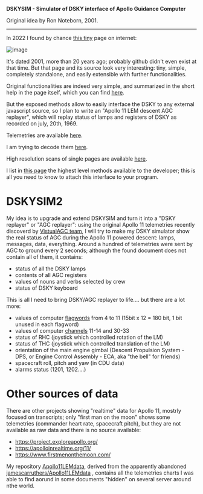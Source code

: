 **DSKYSIM - Simulator of DSKY interface of Apollo Guidance Computer**

Original idea by Ron Noteborn, 2001.

--------------------

In 2022 I found by chance [this tiny](http://apollo.spaceborn.dk/dsky-sim.html) page on internet:

![image](https://user-images.githubusercontent.com/1620953/151132558-5482724c-248b-49eb-afa7-16bcde3f0528.png)

It's dated 2001, more than 20 years ago; probably github didn't even exist at that time. But that page and its source look very interesting: tiny, simple, completely standalone, and easily extensible with further functionalities.

Original functionalities are indeed very simple, and summarized in the short help in the page itself, which you can find [here](https://github.com/jumpjack/dskysim/wiki/Original-help).

But the exposed methods allow to easily interface the DSKY to any external javascript source, so I plan to write an "Apollo 11 LEM descent AGC replayer", which will replay status of lamps and registers of DSKY as recorded on july, 20th, 1969. 

Telemetries are available [here](http://www.ibiblio.org/apollo/Documents/apollo_11_computer_words.pdf).

I am trying to decode them [here](https://github.com/jumpjack/dskysim/wiki/Decoding-AGC-telemetries).

High resolution scans of single pages are available [here](https://ia902308.us.archive.org/view_archive.php?archive=/27/items/apollo_11_computer_words/apollo_11_computer_words_jp2.zip).


I list in [this page](https://github.com/jumpjack/dskysim/wiki/Dskysim-methods) the highest level methods available to the developer; this is all you need to know to attach this interface to your program.

# DSKYSIM2

My idea is to upgrade and extend DSKYSIM and turn it into a "DSKY replayer" or "AGC replayer": using the original Apollo 11 telemetries recently discoverd by [VistualAGC team](https://github.com/virtualagc/virtualagc), I will try to make my DSKY simulator show the real status of AGC during the Apollo 11 powered descent: lamps, messages, data, everything. Around a hundred of telemetries were sent by AGC to ground every 2 seconds; although the found document does not contain all of them, it contains:
- status of all the DSKY lamps
- contents of all AGC registers
- values of nouns and verbs selected by crew
- status of DSKY keyboard


This is all I need to bring DSKY/AGC replayer to life.... but there are a lot more:
- values of computer [flagwords](https://github.com/virtualagc/virtualagc/blob/a9f2fd2d4c313497bbf98e80a0cbef0dc87faf09/LMY99R0/FLAGWORD_ASSIGNMENTS.agc) from 4 to 11 (15bit x 12 = 180 bit, 1 bit unused in each flagword)
- values of computer [channels](https://github.com/virtualagc/virtualagc/blob/a9f2fd2d4c313497bbf98e80a0cbef0dc87faf09/LMY99R0/INPUT_OUTPUT_CHANNEL_BIT_DESCRIPTIONS.agc) 11-14 and 30-33
- status of RHC (joystick which controlled rotation of the LM)
- status of THC (joystick which controlled translation of the LM)
- orientation of the main engine gimbal (Descent Propulsion System - DPS, or Engine Control Assembly - ECA, aka "the bell" for friends)
- spacecraft roll, pitch and yaw (in CDU data)
- alarms status (1201, 1202....)

# Other sources of data
There are other projects showing "realtime" data for Apollo 11, mostrly focused on transcripts; only "first man on the moon" shows some telemetries (commander heart rate, spacecraft pitch), but they are not available as raw data and there is no source available:
 - https://project.exploreapollo.org/
 - https://apolloinrealtime.org/11/
 - https://www.firstmenonthemoon.com/

My repository [Apollo11LEMdata](https://github.com/jumpjack/Apollo11LEMdata), derived from the apparently abandoned [jamescarruthers/Apollo11LEMdata](https://github.com/jamescarruthers/Apollo11LEMdata) , contains all the telemetries charts I was able to find aorund in some documents "hidden" on several server around nthe world.
